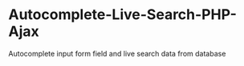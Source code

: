 # Autocomplete-Live-Search-PHP-Ajax
Autocomplete input form field and live search data from database
